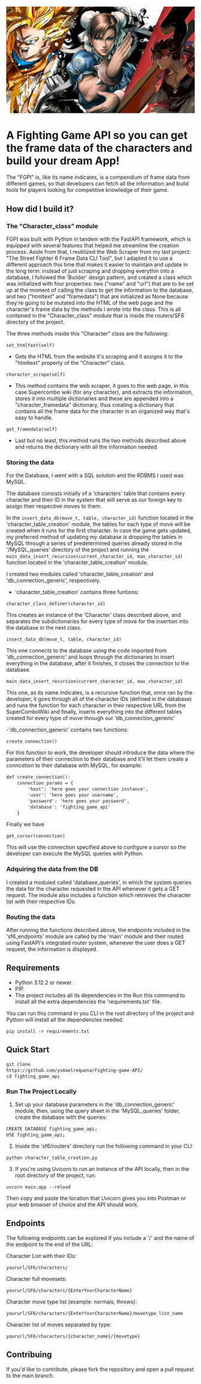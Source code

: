 ![Alt Text](https://github.com/ysmaelrequena/Fighting-game-API/blob/main/top10fighting-1660091625986.jpg)

#                                       A Fighting Game API so you can get the frame data of the characters and build your dream App!

The "FGPI" is, like its name indicates, is a compendium of frame data from different games, so that developers can fetch all the information and build tools for players looking for 
competitive knowledge of their game.

##                                       How did I build it?


###                                        The "Character_class" module

FGPI was built with Python in tandem with the FastAPI framework, which is equipped with several features that helped me streamline the creation process. Aside from that, 
I reutilized the Web Scraper from my last project: "The Street Fighter 6 Frame Data CLI Tool", but I adapted it to use a different approach this time that makes it easier 
to maintain and update in the long term: instead of just scraping and dropping everythin into a database, I followed the 'Builder' design pattern, and created a class which was 
initialized with four properties: two ("name" and "url") that are to be set up at the moment of calling the class to get the information to the database, and two ("htmltext" 
and "framedata") that are initialized as None because they're going to be mutated into the HTML of the web page and the character's frame data by the methods I wrote into the
class. This is all contained in the "Character_class" module that is inside the routers/SF6 directory of the project.

The three methods inside this "Character" class are the following:

```
set_htmltext(self)
```

- Gets the HTML from the website it's scraping and it assigns it to the "htmltext" property of the "Character" class.

```
character_scrape(self)
```

- This method contains the web scraper, it goes to the web page, in this case Supercombo wiki (for any character), and extracts the information, stores it into multiple dictionaries and
these are appended into a "character_framedata" dictionary, thus creating a dictionary that contains all the frame data for the character in an organized way that's easy to handle.

```
get_framedata(self)
```

- Last but no least, this method runs the two methods described above and returns the dictionary with all the information needed.



###                                        Storing the data

For the Database, I went with a SQL solution and the RDBMS I used was MySQL.

The database consists initially of a 'characters' table that contains every character and their ID in the system that will serve as our foreign key to
assign their respective moves to them. 

In the ```insert_data_db(move_t, table, character_id)``` function located in the 'character_table_creation' module, the tables for each type of move will be created when it runs for the first
character. In case the game gets updated, my preferred method of updating my database is dropping the tables in MySQL through a series of predetermined queries already stored in the 
'/MySQL_queries' directory of the project and running the ```main_data_insert_recursion(current_character_id, max_character_id)``` function located in the 'character_table_creation' module.

I created two modules called 'character_table_creation' and 'db_connection_generic', respectively.

- 'character_table_creation' contains three funtions:

```
character_class_definer(character_id)
```

This creates an instance of the 'Character' class described above, and separates the subdictionaries for every type of move for the insertion into the database in the next class.


```
insert_data_db(move_t, table, character_id)
```

This one connects to the database using the code imported from 'db_connection_generic' and loops through the dictionaries to insert everything in the database, after it finishes, it closes the
connection to the database.


```
main_data_insert_recursion(current_character_id, max_character_id)
```

This one, as its name indicates, is a recursive function that, once ran by the developer, it goes through all of the character IDs (defined in the database) and runs the function for each character
in their respective URL from the SuperComboWiki and finally, inserts everything into the different tables created for every type of move through our 'db_connection_generic'


-'db_connection_generic' contains two functions:

```
create_connection()
```

For this function to work, the developer should introduce the data where the parameters of their connection to their database and it'll let them create a conncetion to their database with MySQL, for example:

```
def create_connection():
    connection_params = {
        'host': 'here goes your connection instance',
        'user': 'here goes your username',
        'password': 'here goes your password',
        'database': 'fighting_game_api'
    }
```

Finally we have 

```
get_cursor(connection)
```

This will use the connection specified above to configure a cursor so the developer can execute the MySQL queries with Python.


###                                        Adquiring the data from the DB

I created a moduled called 'database_queries', in which the system queries the data for the character requested in the API whenever it gets a GET request. The module also includes a function which retrieves the
character list with their respective IDs.


###                                        Routing the data

After running the functions described above, the endpoints included in the 'sf6_endpoints' module are called by the 'main' module and their routed using FastAPI's integrated router system, whenever the user
does a GET request, the information is displayed.


##                                        Requirements

- Python 3.12.2 or newer.
- PIP.
- The project includes all its dependencies in the Run this command to install all the extra dependencies the 'requirements.txt' file.

 You can run this command in you CLI in the root directory of the project and Python will install all the dependencies needed:

```
pip install -r requirements.txt
```

##                                        Quick Start

```
git clone
https://github.com/ysmaelrequena/Fighting-game-API/
cd fighting_game_api
```

###                                     Run The Project Locally

1. Set up your database parameters in the 'db_connection_generic' module, then, using the query sheet in the 'MySQL_queries' folder, create the database with the queries:

```
CREATE DATABASE fighting_game_api;
USE fighting_game_api;
```


2. Inside the 'sf6/routers' directory run the following command in your CLI:

```
python character_table_creation.py
```

3. If you're using Uvicorn to run an instance of the API locally, then in the root directory of the project, run:

```
uvcorn main:app --reload
```
Then copy and paste the location that Uvicorn gives you into Postman or your web browser of choice and the API should work.


##                                        Endpoints

The following endpoints can be explored if you include a '/' and the name of the endpoint to the end of the URL:


Character List with their IDs:

```
yoururl/SF6/characters/
```

Character full movesets:

```
yoururl/SF6/characters/{EnterYourCharacterName}
```

Character move type list (example: normals, throws):

```
yoururl/SF6/characters/{EnterYourCharacterName}/movetype_list_name
```

Character list of moves separated by type:

```
yoururl/SF6/characters/{character_name}/{movetype}
```

##                                    Contribuing

If you'd like to contribute, please fork the repository and open a pull request to the main branch.











